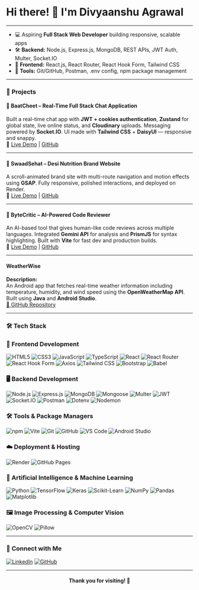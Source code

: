 # Hi there! 👋 I'm **Divyaanshu Agrawal**  

---

- 💻 Aspiring **Full Stack Web Developer** building responsive, scalable apps  
- 🛠 **Backend:** Node.js, Express.js, MongoDB, REST APIs, JWT Auth, Multer, Socket.IO  
- 🎨 **Frontend:** React.js, React Router, React Hook Form, Tailwind CSS  
- 🔧 **Tools:** Git/GitHub, Postman, .env config, npm package management  

---

### 🌟 **Projects**

#### 💬 **BaatCheet – Real-Time Full Stack Chat Application**  
Built a real-time chat app with **JWT + cookies authentication**, **Zustand** for global state, live online status, and **Cloudinary** uploads. Messaging powered by **Socket.IO**. UI made with **Tailwind CSS** + **DaisyUI** — responsive and snappy.  
🔗 [Live Demo](https://chat-app-divyaanshu.onrender.com/) | [GitHub](https://github.com/DIVYAANSHU-AGRAWAL/BaatCheet-Real-Time-Chat-App)

---

#### 🍲 **SwaadSehat – Desi Nutrition Brand Website**  
A scroll-animated brand site with multi-route navigation and motion effects using **GSAP**. Fully responsive, polished interactions, and deployed on Render.  
🔗 [Live Demo](https://gsap-land.onrender.com/) | [GitHub](https://github.com/DIVYAANSHU-AGRAWAL/SwaadSehat-GSAP-Website)

---

#### 🚀 **ByteCritic – AI-Powered Code Reviewer**  
An AI-based tool that gives human-like code reviews across multiple languages. Integrated **Gemini API** for analysis and **PrismJS** for syntax highlighting. Built with **Vite** for fast dev and production builds.  
🔗 [Live Demo](https://bytecritic.onrender.com/) | [GitHub](https://github.com/DIVYAANSHU-AGRAWAL/ByteCritic-AI-Powered-Code-Analyzer)

---

#### **WeatherWise**  
**Description:**  
An Android app that fetches real-time weather information including temperature, humidity, and wind speed using the **OpenWeatherMap API**. Built using **Java** and **Android Studio**.  
[🔗 GitHub Repository](https://github.com/DIVYAANSHU-AGRAWAL/Weather_App)

---

### 🛠️ **Tech Stack**

### 🎨 Frontend Development
![HTML5](https://img.shields.io/badge/HTML5-E34F26?style=for-the-badge&logo=html5&logoColor=white)
![CSS3](https://img.shields.io/badge/CSS3-1572B6?style=for-the-badge&logo=css3&logoColor=white)
![JavaScript](https://img.shields.io/badge/JavaScript-F7DF1E?style=for-the-badge&logo=javascript&logoColor=black)
![TypeScript](https://img.shields.io/badge/TypeScript-3178C6?style=for-the-badge&logo=typescript&logoColor=white)
![React](https://img.shields.io/badge/React-61DAFB?style=for-the-badge&logo=react&logoColor=black)
![React Router](https://img.shields.io/badge/React%20Router-CA4245?style=for-the-badge&logo=react-router&logoColor=white)
![React Hook Form](https://img.shields.io/badge/React_Hook_Form-EC5990?style=for-the-badge&logo=reacthookform&logoColor=white)
![Axios](https://img.shields.io/badge/Axios-5A29E4?style=for-the-badge&logo=axios&logoColor=white)
![Tailwind CSS](https://img.shields.io/badge/Tailwind%20CSS-38B2AC?style=for-the-badge&logo=tailwind-css&logoColor=white)
![Bootstrap](https://img.shields.io/badge/Bootstrap-7952B3?style=for-the-badge&logo=bootstrap&logoColor=white)
![Babel](https://img.shields.io/badge/Babel-F9DC3E?style=for-the-badge&logo=babel&logoColor=black)

### 🖥️ Backend Development
![Node.js](https://img.shields.io/badge/Node.js-339933?style=for-the-badge&logo=nodedotjs&logoColor=white)
![Express.js](https://img.shields.io/badge/Express.js-000000?style=for-the-badge&logo=express&logoColor=white)
![MongoDB](https://img.shields.io/badge/MongoDB-47A248?style=for-the-badge&logo=mongodb&logoColor=white)
![Mongoose](https://img.shields.io/badge/Mongoose-880000?style=for-the-badge&logoColor=white)
![Multer](https://img.shields.io/badge/Multer-FF3C00?style=for-the-badge&logoColor=white)
![JWT](https://img.shields.io/badge/JWT-000000?style=for-the-badge&logoColor=white)
![Socket.IO](https://img.shields.io/badge/Socket.IO-010101?style=for-the-badge&logo=socketdotio&logoColor=white)
![Postman](https://img.shields.io/badge/Postman-FF6C37?style=for-the-badge&logo=postman&logoColor=white)
![Dotenv](https://img.shields.io/badge/Dotenv-4B8BBE?style=for-the-badge&logo=dotenv&logoColor=white)
![Nodemon](https://img.shields.io/badge/Nodemon-76D04B?style=for-the-badge&logoColor=white)

### 🛠️ Tools & Package Managers
![npm](https://img.shields.io/badge/npm-CB3837?style=for-the-badge&logo=npm&logoColor=white)
![Vite](https://img.shields.io/badge/Vite-646CFF?style=for-the-badge&logo=vite&logoColor=white)
![Git](https://img.shields.io/badge/Git-F05032?style=for-the-badge&logo=git&logoColor=white)
![GitHub](https://img.shields.io/badge/GitHub-181717?style=for-the-badge&logo=github&logoColor=white)
![VS Code](https://img.shields.io/badge/VS%20Code-007ACC?style=for-the-badge&logo=visual-studio-code&logoColor=white)
![Android Studio](https://img.shields.io/badge/Android%20Studio-3DDC84?style=for-the-badge&logo=android-studio&logoColor=white)

### ☁️ Deployment & Hosting  
![Render](https://img.shields.io/badge/-Render-354EA9?logo=render&logoColor=white&style=flat) 
![GitHub Pages](https://img.shields.io/badge/GitHub%20Pages-121013?style=for-the-badge&logo=github&logoColor=white)


### 🤖 Artificial Intelligence & Machine Learning
![Python](https://img.shields.io/badge/Python-3776AB?style=for-the-badge&logo=python&logoColor=white)
![TensorFlow](https://img.shields.io/badge/TensorFlow-FF6F00?style=for-the-badge&logo=tensorflow&logoColor=white)
![Keras](https://img.shields.io/badge/Keras-D00000?style=for-the-badge&logo=keras&logoColor=white)
![Scikit-Learn](https://img.shields.io/badge/Scikit--Learn-F7931E?style=for-the-badge&logo=scikit-learn&logoColor=white)
![NumPy](https://img.shields.io/badge/NumPy-013243?style=for-the-badge&logo=numpy&logoColor=white)
![Pandas](https://img.shields.io/badge/Pandas-150458?style=for-the-badge&logo=pandas&logoColor=white)
![Matplotlib](https://img.shields.io/badge/Matplotlib-11557C?style=for-the-badge&logo=matplotlib&logoColor=white)

### 🖼️ Image Processing & Computer Vision
![OpenCV](https://img.shields.io/badge/OpenCV-5C3EE8?style=for-the-badge&logo=opencv&logoColor=white)
![Pillow](https://img.shields.io/badge/Pillow-FFB13D?style=for-the-badge&logo=pillow&logoColor=white)

---

### 🔗 **Connect with Me**

[![LinkedIn](https://img.shields.io/badge/LinkedIn-0077B5?style=for-the-badge&logo=linkedin&logoColor=white)](https://www.linkedin.com/in/divyaanshu-agrawal/)
[![GitHub](https://img.shields.io/badge/GitHub-181717?style=for-the-badge&logo=github&logoColor=white)](https://github.com/DIVYAANSHU-AGRAWAL)

---

<div align="center">
  <h4>Thank you for visiting! 🚀</h4>
</div>
